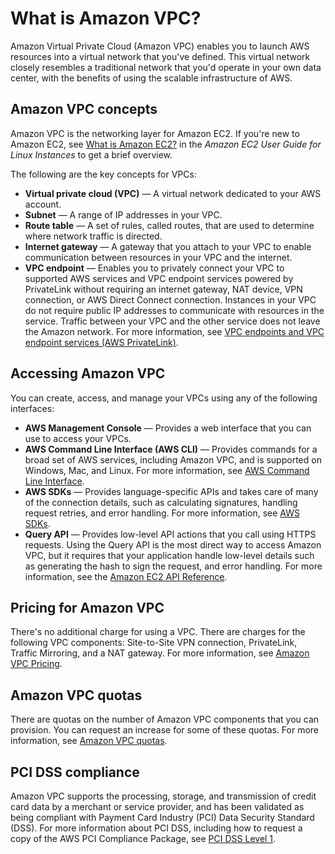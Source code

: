 # What is Amazon VPC?<a name="what-is-amazon-vpc"></a>

Amazon Virtual Private Cloud \(Amazon VPC\) enables you to launch AWS resources into a virtual network that you've defined\. This virtual network closely resembles a traditional network that you'd operate in your own data center, with the benefits of using the scalable infrastructure of AWS\.

## Amazon VPC concepts<a name="Overview"></a>

Amazon VPC is the networking layer for Amazon EC2\. If you're new to Amazon EC2, see [What is Amazon EC2?](https://docs.aws.amazon.com/AWSEC2/latest/UserGuide/concepts.html) in the *Amazon EC2 User Guide for Linux Instances* to get a brief overview\.

The following are the key concepts for VPCs:
+ **Virtual private cloud \(VPC\)** — A virtual network dedicated to your AWS account\. 
+ **Subnet** — A range of IP addresses in your VPC\. 
+ **Route table** — A set of rules, called routes, that are used to determine where network traffic is directed\. 
+ **Internet gateway** — A gateway that you attach to your VPC to enable communication between resources in your VPC and the internet\.
+ **VPC endpoint** — Enables you to privately connect your VPC to supported AWS services and VPC endpoint services powered by PrivateLink without requiring an internet gateway, NAT device, VPN connection, or AWS Direct Connect connection\. Instances in your VPC do not require public IP addresses to communicate with resources in the service\. Traffic between your VPC and the other service does not leave the Amazon network\. For more information, see [VPC endpoints and VPC endpoint services \(AWS PrivateLink\)](endpoint-services-overview.md)\.

## Accessing Amazon VPC<a name="VPCInterfaces"></a>

You can create, access, and manage your VPCs using any of the following interfaces:
+ **AWS Management Console** — Provides a web interface that you can use to access your VPCs\.
+ **AWS Command Line Interface \(AWS CLI\)** — Provides commands for a broad set of AWS services, including Amazon VPC, and is supported on Windows, Mac, and Linux\. For more information, see [AWS Command Line Interface](https://aws.amazon.com/cli/)\.
+ **AWS SDKs** — Provides language\-specific APIs and takes care of many of the connection details, such as calculating signatures, handling request retries, and error handling\. For more information, see [AWS SDKs](http://aws.amazon.com/tools/#SDKs)\.
+ **Query API** — Provides low\-level API actions that you call using HTTPS requests\. Using the Query API is the most direct way to access Amazon VPC, but it requires that your application handle low\-level details such as generating the hash to sign the request, and error handling\. For more information, see the [Amazon EC2 API Reference](https://docs.aws.amazon.com/AWSEC2/latest/APIReference/)\.

## Pricing for Amazon VPC<a name="Paying"></a>

There's no additional charge for using a VPC\. There are charges for the following VPC components: Site\-to\-Site VPN connection, PrivateLink, Traffic Mirroring, and a NAT gateway\. For more information, see [Amazon VPC Pricing](https://aws.amazon.com/vpc/pricing/)\.

## Amazon VPC quotas<a name="vpc-quotas"></a>

There are quotas on the number of Amazon VPC components that you can provision\. You can request an increase for some of these quotas\. For more information, see [Amazon VPC quotas](amazon-vpc-limits.md)\.

## PCI DSS compliance<a name="pci-compliance"></a>

Amazon VPC supports the processing, storage, and transmission of credit card data by a merchant or service provider, and has been validated as being compliant with Payment Card Industry \(PCI\) Data Security Standard \(DSS\)\. For more information about PCI DSS, including how to request a copy of the AWS PCI Compliance Package, see [PCI DSS Level 1](https://aws.amazon.com/compliance/pci-dss-level-1-faqs/)\. 